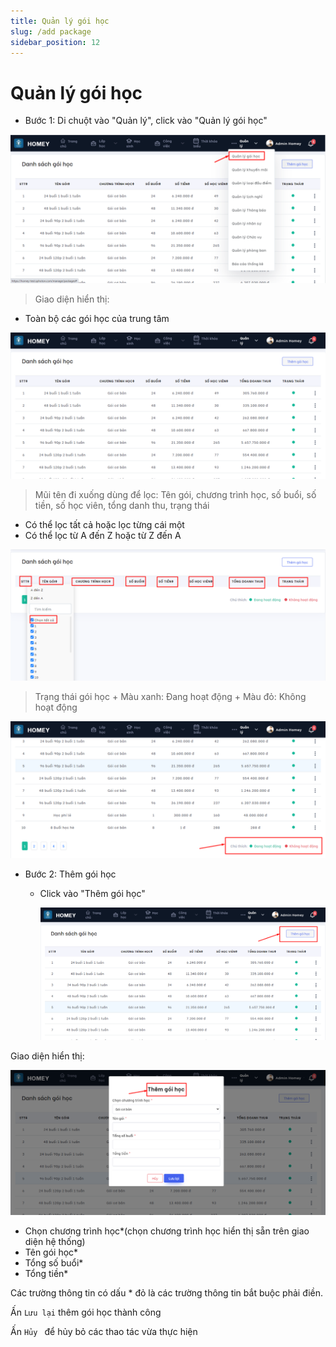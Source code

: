```yaml
---
title: Quản lý gói học
slug: /add package
sidebar_position: 12
---
```


# Quản lý gói học

- Bước 1: Di chuột vào "Quản lý", click vào "Quản lý gói học"

![alt text](/img/manage/a1.png)

> Giao diện hiển thị:

  + Toàn bộ các gói học của trung tâm

![alt text](/img/manage/a2.png)

> Mũi tên đi xuống dùng để lọc: Tên gói, chương trình học, số buổi, số tiền, số học viên, tổng danh thu, trạng thái
  + Có thể lọc tất cả hoặc lọc từng cái một
  + Có thể lọc từ A đến Z hoặc từ Z đến A

  ![alt text](/img/manage/a3.png)

  > Trạng thái gói học
    + Màu xanh: Đang hoạt động
    + Màu đỏ: Không hoạt động

  ![alt text](/img/manage/a4.png)

- Bước 2: Thêm gói học

  + Click vào "Thêm gói học"

    ![alt text](/img/manage/a5.png)

Giao diện hiển thị:

   ![alt text](/img/manage/a6.png)

  + Chọn chương trình học*(chọn chương trình học hiển thị sẵn trên giao diện hệ thống)
  + Tên gói học*
  + Tổng số buổi*
  + Tổng tiền*

Các trường thông tin có dấu * đỏ là các trường thông tin bắt buộc phải điền.

Ấn `Lưu lại` thêm gói học thành công

Ấn `Hủy ` để hủy bỏ các thao tác vừa thực hiện




